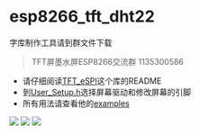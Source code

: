 # esp8266_tft_dht22

 字库制作工具请到群文件下载
> TFT屏墨水屏ESP8266交流群 1135300586

* 请仔细阅读[TFT_eSPI](https://github.com/Bodmer/TFT_eSPI)这个库的README
* 到[User_Setup.h](https://github.com/Bodmer/TFT_eSPI/blob/master/User_Setup.h)选择屏幕驱动和修改屏幕的引脚
* 所有用法请查看他的[examples](https://github.com/Bodmer/TFT_eSPI/tree/master/examples)

![](https://github.com/vaemc/esp8266_tft_dht22/blob/master/esp8266_tft_dht22.jpg)
![](https://github.com/vaemc/esp8266_tft_dht22/blob/master/2.jpg)
![](https://github.com/vaemc/esp8266_tft_dht22/blob/master/3.png)
